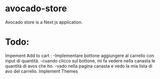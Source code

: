 # avocado-store

Avocado store is a Next js application.

# Todo:

Impement Add to cart :
-Implementare bottone aggiungere al carrello con input di quantità.
-cuando clicco sul bottone, mi fa vedere nella canasta le quantità di avos che ho.
-vado nella pagina canasta e vedo la mia lista di avo del carrello.
Implement Themes
